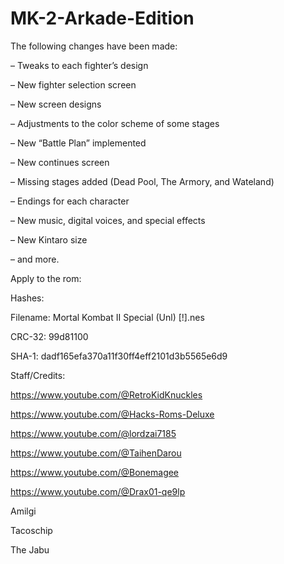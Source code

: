 # MK-2-Arkade-Edition

The following changes have been made:

– Tweaks to each fighter’s design

– New fighter selection screen

– New screen designs

– Adjustments to the color scheme of some stages

– New “Battle Plan” implemented

– New continues screen

– Missing stages added (Dead Pool, The Armory, and Wateland)

– Endings for each character

– New music, digital voices, and special effects

– New Kintaro size

– and more.

Apply to the rom:

Hashes: 

Filename: Mortal Kombat II Special (Unl) [!].nes

CRC-32: 99d81100

SHA-1: dadf165efa370a11f30ff4eff2101d3b5565e6d9

Staff/Credits: 

https://www.youtube.com/@RetroKidKnuckles

https://www.youtube.com/@Hacks-Roms-Deluxe

https://www.youtube.com/@lordzai7185

https://www.youtube.com/@TaihenDarou

https://www.youtube.com/@Bonemagee

https://www.youtube.com/@Drax01-qe9lp

Amilgi

Tacoschip

The Jabu
